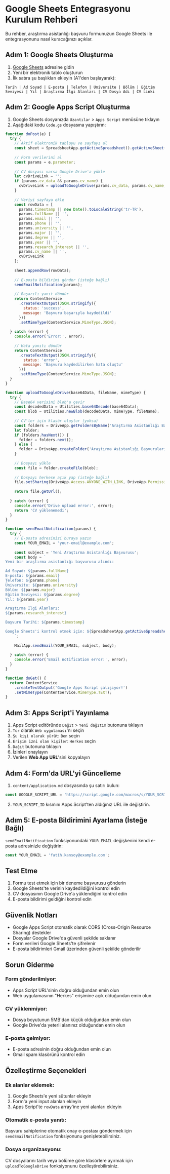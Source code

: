 # Google Sheets Entegrasyonu Kurulum Rehberi

Bu rehber, araştırma asistanlığı başvuru formunuzun Google Sheets ile entegrasyonunu nasıl kuracağınızı açıklar.

## Adım 1: Google Sheets Oluşturma

1. [Google Sheets](https://sheets.google.com) adresine gidin
2. Yeni bir elektronik tablo oluşturun
3. İlk satıra şu başlıkları ekleyin (A1'den başlayarak):

```
Tarih | Ad Soyad | E-posta | Telefon | Üniversite | Bölüm | Eğitim Seviyesi | Yıl | Araştırma İlgi Alanları | CV Dosya Adı | CV Linki
```

## Adım 2: Google Apps Script Oluşturma

1. Google Sheets dosyanızda `Uzantılar` > `Apps Script` menüsüne tıklayın
2. Aşağıdaki kodu `Code.gs` dosyasına yapıştırın:

```javascript
function doPost(e) {
  try {
    // Aktif elektronik tabloyu ve sayfayı al
    const sheet = SpreadsheetApp.getActiveSpreadsheet().getActiveSheet();
    
    // Form verilerini al
    const params = e.parameter;
    
    // CV dosyası varsa Google Drive'a yükle
    let cvDriveLink = '';
    if (params.cv_data && params.cv_name) {
      cvDriveLink = uploadToGoogleDrive(params.cv_data, params.cv_name, params.cv_type);
    }
    
    // Veriyi sayfaya ekle
    const rowData = [
      params.timestamp || new Date().toLocaleString('tr-TR'),
      params.fullName || '',
      params.email || '',
      params.phone || '',
      params.university || '',
      params.major || '',
      params.degree || '',
      params.year || '',
      params.research_interest || '',
      params.cv_name || '',
      cvDriveLink
    ];
    
    sheet.appendRow(rowData);
    
    // E-posta bildirimi gönder (isteğe bağlı)
    sendEmailNotification(params);
    
    // Başarılı yanıt döndür
    return ContentService
      .createTextOutput(JSON.stringify({
        status: 'success',
        message: 'Başvuru başarıyla kaydedildi'
      }))
      .setMimeType(ContentService.MimeType.JSON);
      
  } catch (error) {
    console.error('Error:', error);
    
    // Hata yanıtı döndür
    return ContentService
      .createTextOutput(JSON.stringify({
        status: 'error',
        message: 'Başvuru kaydedilirken hata oluştu'
      }))
      .setMimeType(ContentService.MimeType.JSON);
  }
}

function uploadToGoogleDrive(base64Data, fileName, mimeType) {
  try {
    // Base64 verisini blob'a çevir
    const decodedData = Utilities.base64Decode(base64Data);
    const blob = Utilities.newBlob(decodedData, mimeType, fileName);
    
    // CV'ler için klasör oluştur (yoksa)
    const folders = DriveApp.getFoldersByName('Araştırma Asistanlığı Başvuruları');
    let folder;
    if (folders.hasNext()) {
      folder = folders.next();
    } else {
      folder = DriveApp.createFolder('Araştırma Asistanlığı Başvuruları');
    }
    
    // Dosyayı yükle
    const file = folder.createFile(blob);
    
    // Dosyayı herkese açık yap (isteğe bağlı)
    file.setSharing(DriveApp.Access.ANYONE_WITH_LINK, DriveApp.Permission.VIEW);
    
    return file.getUrl();
    
  } catch (error) {
    console.error('Drive upload error:', error);
    return 'CV yüklenemedi';
  }
}

function sendEmailNotification(params) {
  try {
    // E-posta adresinizi buraya yazın
    const YOUR_EMAIL = 'your-email@example.com';
    
    const subject = 'Yeni Araştırma Asistanlığı Başvurusu';
    const body = `
Yeni bir araştırma asistanlığı başvurusu alındı:

Ad Soyad: ${params.fullName}
E-posta: ${params.email}
Telefon: ${params.phone}
Üniversite: ${params.university}
Bölüm: ${params.major}
Eğitim Seviyesi: ${params.degree}
Yıl: ${params.year}

Araştırma İlgi Alanları:
${params.research_interest}

Başvuru Tarihi: ${params.timestamp}

Google Sheets'i kontrol etmek için: ${SpreadsheetApp.getActiveSpreadsheet().getUrl()}
    `;
    
    MailApp.sendEmail(YOUR_EMAIL, subject, body);
    
  } catch (error) {
    console.error('Email notification error:', error);
  }
}

function doGet() {
  return ContentService
    .createTextOutput('Google Apps Script çalışıyor!')
    .setMimeType(ContentService.MimeType.TEXT);
}
```

## Adım 3: Apps Script'i Yayınlama

1. Apps Script editöründe `Dağıt` > `Yeni dağıtım` butonuna tıklayın
2. `Tür` olarak `Web uygulaması`'nı seçin
3. `Şu kişi olarak yürüt`: `Ben` seçin
4. `Erişim izni olan kişiler`: `Herkes` seçin
5. `Dağıt` butonuna tıklayın
6. İzinleri onaylayın
7. Verilen **Web App URL**'sini kopyalayın

## Adım 4: Form'da URL'yi Güncelleme

1. `content/application.md` dosyasında şu satırı bulun:
```javascript
const GOOGLE_SCRIPT_URL = 'https://script.google.com/macros/s/YOUR_SCRIPT_ID/exec';
```

2. `YOUR_SCRIPT_ID` kısmını Apps Script'ten aldığınız URL ile değiştirin.

## Adım 5: E-posta Bildirimini Ayarlama (İsteğe Bağlı)

`sendEmailNotification` fonksiyonundaki `YOUR_EMAIL` değişkenini kendi e-posta adresinizle değiştirin:

```javascript
const YOUR_EMAIL = 'fatih.kansoy@example.com';
```

## Test Etme

1. Formu test etmek için bir deneme başvurusu gönderin
2. Google Sheets'te verinin kaydedildiğini kontrol edin
3. CV dosyasının Google Drive'a yüklendiğini kontrol edin
4. E-posta bildirimi geldiğini kontrol edin

## Güvenlik Notları

- Google Apps Script otomatik olarak CORS (Cross-Origin Resource Sharing) destekler
- Dosyalar Google Drive'da güvenli şekilde saklanır
- Form verileri Google Sheets'te şifrelenir
- E-posta bildirimleri Gmail üzerinden güvenli şekilde gönderilir

## Sorun Giderme

### Form gönderilmiyor:
- Apps Script URL'sinin doğru olduğundan emin olun
- Web uygulamasının "Herkes" erişimine açık olduğundan emin olun

### CV yüklenmiyor:
- Dosya boyutunun 5MB'dan küçük olduğundan emin olun
- Google Drive'da yeterli alanınız olduğundan emin olun

### E-posta gelmiyor:
- E-posta adresinin doğru olduğundan emin olun
- Gmail spam klasörünü kontrol edin

## Özelleştirme Seçenekleri

### Ek alanlar eklemek:
1. Google Sheets'e yeni sütunlar ekleyin
2. Form'a yeni input alanları ekleyin
3. Apps Script'te `rowData` array'ine yeni alanları ekleyin

### Otomatik e-posta yanıtı:
Başvuru sahiplerine otomatik onay e-postası göndermek için `sendEmailNotification` fonksiyonunu genişletebilirsiniz.

### Dosya organizasyonu:
CV dosyalarını tarih veya bölüme göre klasörlere ayırmak için `uploadToGoogleDrive` fonksiyonunu özelleştirebilirsiniz. 